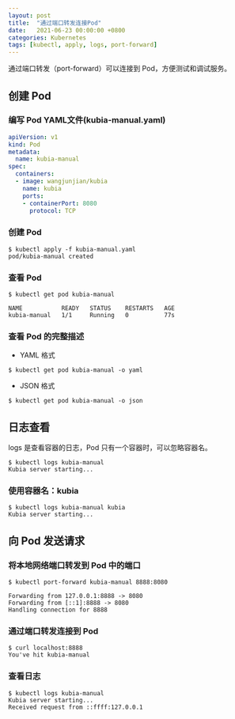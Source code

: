 ```yaml
---
layout: post
title:  "通过端口转发连接Pod"
date:   2021-06-23 00:00:00 +0800
categories: Kubernetes
tags: [kubectl, apply, logs, port-forward]
---
```


通过端口转发（port-forward）可以连接到 Pod，方便测试和调试服务。

## 创建 Pod
### 编写 Pod YAML文件(kubia-manual.yaml)
```yaml
apiVersion: v1
kind: Pod
metadata:
  name: kubia-manual
spec:
  containers:
  - image: wangjunjian/kubia
    name: kubia
    ports:
    - containerPort: 8080
      protocol: TCP
```

### 创建 Pod
```shell
$ kubectl apply -f kubia-manual.yaml 
pod/kubia-manual created
```

### 查看 Pod
```shell
$ kubectl get pod kubia-manual
```
```
NAME           READY   STATUS    RESTARTS   AGE
kubia-manual   1/1     Running   0          77s
```

### 查看 Pod 的完整描述
* YAML 格式
```shell
$ kubectl get pod kubia-manual -o yaml
```

* JSON 格式
```shell
$ kubectl get pod kubia-manual -o json
```

## 日志查看
logs 是查看容器的日志，Pod 只有一个容器时，可以忽略容器名。

```shell
$ kubectl logs kubia-manual 
Kubia server starting...
```

### 使用容器名：kubia
```shell
$ kubectl logs kubia-manual kubia
Kubia server starting...
```

## 向 Pod 发送请求
### 将本地网络端口转发到 Pod 中的端口
```shell
$ kubectl port-forward kubia-manual 8888:8080
```
```
Forwarding from 127.0.0.1:8888 -> 8080
Forwarding from [::1]:8888 -> 8080
Handling connection for 8888
```

### 通过端口转发连接到 Pod
```shell
$ curl localhost:8888
You've hit kubia-manual
```

### 查看日志
```shell
$ kubectl logs kubia-manual 
Kubia server starting...
Received request from ::ffff:127.0.0.1
```
